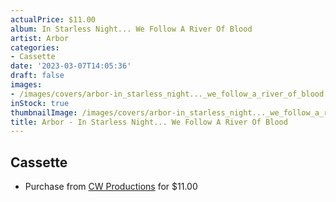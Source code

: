 ```yaml
---
actualPrice: $11.00
album: In Starless Night... We Follow A River Of Blood
artist: Arbor
categories:
- Cassette
date: '2023-03-07T14:05:36'
draft: false
images:
- /images/covers/arbor-in_starless_night..._we_follow_a_river_of_blood.jpg
inStock: true
thumbnailImage: /images/covers/arbor-in_starless_night..._we_follow_a_river_of_blood-thumb.jpg
title: Arbor - In Starless Night... We Follow A River Of Blood
---
```


## Cassette
* Purchase from [CW Productions](https://shop.cwproductions.net/products/arbor-in-starless-night-we-follow-a-river-of-blood-tape) for $11.00
